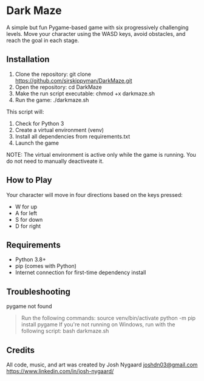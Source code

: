 # Dark Maze
A simple but fun Pygame-based game with six progressively challenging levels.
Move your character using the WASD keys, avoid obstacles, and reach the goal in each stage.

## Installation
1. Clone the repository:
     git clone https://github.com/sirskippyman/DarkMaze.git
2. Open the repository:
     cd DarkMaze
3. Make the run script executable:
     chmod +x darkmaze.sh
4. Run the game:
     ./darkmaze.sh

This script will:
1. Check for Python 3
2. Create a virtual environment (venv)
3. Install all dependencies from requirements.txt
4. Launch the game

NOTE: The virtual environment is active only while the game is running. You do not need to
manually deactiveate it.

## How to Play
Your character will move in four directions based on the keys pressed:
- W for up
- A for left
- S for down
- D for right

## Requirements
- Python 3.8+
- pip (comes with Python)
- Internet connection for first-time dependency install

## Troubleshooting
pygame not found
> Run the following commands:
     source venv/bin/activate
     python -m pip install pygame
> If you're not running on Windows, run with the following script:
     bash darkmaze.sh

## Credits
All code, music, and art was created by Josh Nygaard
joshdn03@gmail.com
https://www.linkedin.com/in/josh-nygaard/


